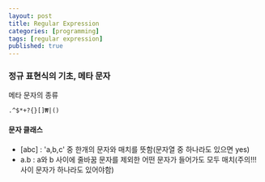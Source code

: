 ```yaml
---
layout: post
title: Regular Expression
categories: [programming]
tags: [regular expression]
published: true
---
```


### 정규 표현식의 기초, 메타 문자
메타 문자의 종류
```
.^$*+?{}[]₩|()
```

#### 문자 클래스
- [abc] : 'a,b,c' 중 한개의 문자와 매치를 뜻함(문자열 중 하나라도 있으면 yes)
- a.b : a와 b 사이에 줄바꿈 문자를 제외한 어떤 문자가 들어가도 모두 매치(주의!!! 사이 문자가 하나라도 있어야함)


    

